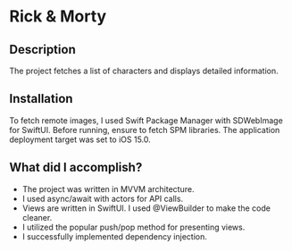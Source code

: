 # Rick & Morty

## Description
The project fetches a list of characters and displays detailed information.

## Installation
To fetch remote images, I used Swift Package Manager with SDWebImage for SwiftUI. Before running, ensure to fetch SPM libraries. The application deployment target was set to iOS 15.0.

## What did I accomplish?

- The project was written in MVVM architecture.
- I used async/await with actors for API calls.
- Views are written in SwiftUI. I used @ViewBuilder to make the code cleaner.
- I utilized the popular push/pop method for presenting views.
- I successfully implemented dependency injection.


